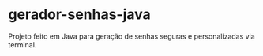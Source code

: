 # gerador-senhas-java
Projeto feito em Java para geração de senhas seguras e personalizadas via terminal.
